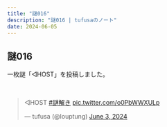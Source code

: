 ```yaml
---
title: "謎016"
description: "謎016 | tufusaのノート"
date: 2024-06-05
---
```


## 謎016

一枚謎「◁HOST」を投稿しました。


<br>

<blockquote class="twitter-tweet"><p lang="en" dir="ltr">◁HOST <a href="https://twitter.com/hashtag/%E8%AC%8E%E8%A7%A3%E3%81%8D?src=hash&amp;ref_src=twsrc%5Etfw">#謎解き</a> <a href="https://t.co/o0PbWWXULp">pic.twitter.com/o0PbWWXULp</a></p>&mdash; tufusa (@louptung) <a href="https://twitter.com/louptung/status/1797567730079740353?ref_src=twsrc%5Etfw">June 3, 2024</a></blockquote> <script async src="https://platform.twitter.com/widgets.js" charset="utf-8"></script>
